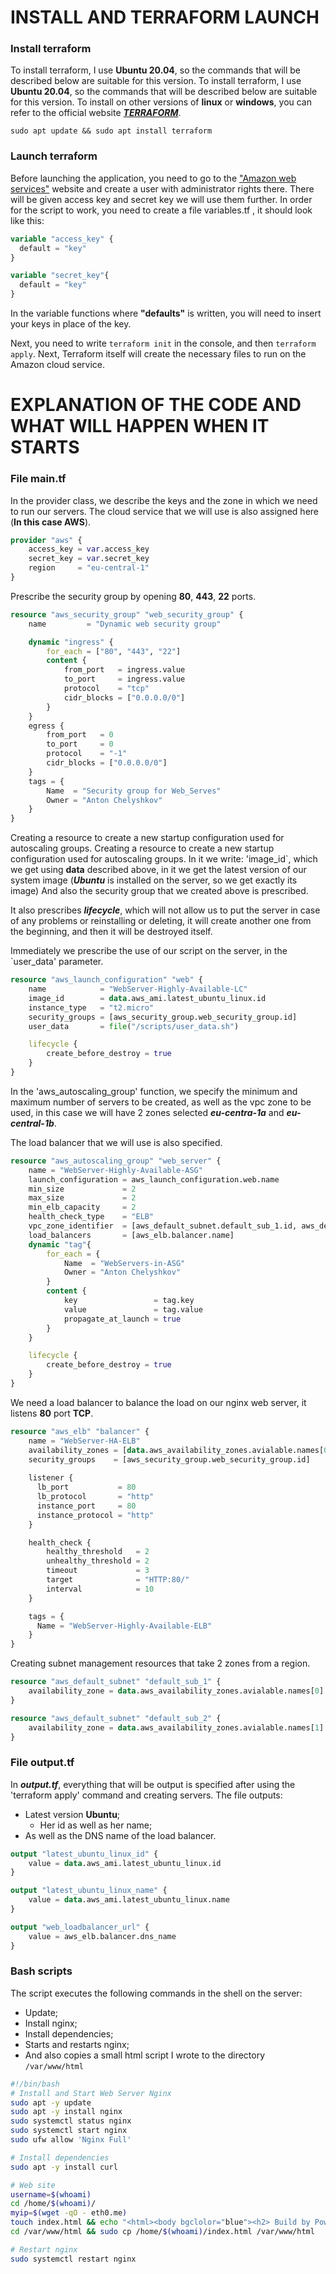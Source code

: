 # INSTALL AND TERRAFORM LAUNCH
### Install terraform
To install terraform, I use **Ubuntu 20.04**, so the commands that will be described below are suitable for this version.
To install terraform, I use **Ubuntu 20.04**, so the commands that will be described below are suitable for this version. To install on other versions of **linux** or **windows**, you can refer to the official website [***TERRAFORM***](https://learn.hashicorp.com/tutorials/terraform/install-cli).
```shell
sudo apt update && sudo apt install terraform
```
### Launch terraform
Before launching the application, you need to go to the ["Amazon web services"](https://console.aws.amazon.com/iamv2/home?region=eu-central-1#/users) website and create a user with administrator rights there. There will be given access key and secret key we will use them further. 
In order for the script to work, you need to create a file variables.tf , it should look like this: 
```terraform
variable "access_key" {
  default = "key"
}

variable "secret_key"{
  default = "key"
}
```

In the variable functions where **"defaults"** is written, you will need to insert your keys in place of the key.

Next, you need to write `terraform init` in the console, and then `terraform apply`. Next, Terraform itself will create the necessary files to run on the Amazon cloud service.

# EXPLANATION OF THE CODE AND WHAT WILL HAPPEN WHEN IT STARTS

### File main.tf

In the provider class, we describe the keys and the zone in which we need to run our servers. The cloud service that we will use is also assigned here (**In this case AWS**).

```terraform
provider "aws" {
    access_key = var.access_key
    secret_key = var.secret_key
    region     = "eu-central-1"
}
```
Prescribe the security group by opening **80**, **443**, **22** ports.
```terraform
resource "aws_security_group" "web_security_group" {
    name         = "Dynamic web security group"

    dynamic "ingress" {
        for_each = ["80", "443", "22"]
        content {
            from_port   = ingress.value
            to_port     = ingress.value
            protocol    = "tcp"
            cidr_blocks = ["0.0.0.0/0"]
        }
    }
    egress {
        from_port   = 0
        to_port     = 0
        protocol    = "-1"
        cidr_blocks = ["0.0.0.0/0"]
    }
    tags = {
        Name  = "Security group for Web_Serves"
        Owner = "Anton Chelyshkov"
    }
}
```
Creating a resource to create a new startup configuration used for autoscaling groups.
Creating a resource to create a new startup configuration used for autoscaling groups. In it we write: 'image_id`, which we get using **data** described above, in it we get the latest version of our system image (***Ubuntu*** is installed on the server, so we get exactly its image)
And also the security group that we created above is prescribed.

It also prescribes ***lifecycle***, which will not allow us to put the server in case of any problems or reinstalling or deleting, it will create another one from the beginning, and then it will be destroyed itself.

Immediately we prescribe the use of our script on the server, in the `user_data' parameter.
```terraform
resource "aws_launch_configuration" "web" {
    name            = "WebServer-Highly-Available-LC"
    image_id        = data.aws_ami.latest_ubuntu_linux.id
    instance_type   = "t2.micro"
    security_groups = [aws_security_group.web_security_group.id]
    user_data       = file("/scripts/user_data.sh")

    lifecycle {
        create_before_destroy = true
    }
}
```
In the 'aws_autoscaling_group' function, we specify the minimum and maximum number of servers to be created, as well as the vpc zone to be used, in this case we will have 2 zones selected ***eu-centra-1a*** and ***eu-central-1b***.

The load balancer that we will use is also specified.
```terraform
resource "aws_autoscaling_group" "web_server" {
    name = "WebServer-Highly-Available-ASG"
    launch_configuration = aws_launch_configuration.web.name
    min_size             = 2
    max_size             = 2
    min_elb_capacity     = 2
    health_check_type    = "ELB"
    vpc_zone_identifier  = [aws_default_subnet.default_sub_1.id, aws_default_subnet.default_sub_2.id] 
    load_balancers       = [aws_elb.balancer.name]
    dynamic "tag"{
        for_each = {
            Name  = "WebServers-in-ASG"
            Owner = "Anton Chelyshkov"
        }
        content {
            key                 = tag.key
            value               = tag.value
            propagate_at_launch = true
        }
    }

    lifecycle {
        create_before_destroy = true
    }
}
```

We need a load balancer to balance the load on our nginx web server, it listens **80** port **TCP**.
```terraform
resource "aws_elb" "balancer" {
    name = "WebServer-HA-ELB"
    availability_zones = [data.aws_availability_zones.avialable.names[0], data.aws_availability_zones.avialable.names[1]]
    security_groups    = [aws_security_group.web_security_group.id]
    
    listener {
      lb_port           = 80
      lb_protocol       = "http"
      instance_port     = 80
      instance_protocol = "http"
    }

    health_check {
        healthy_threshold   = 2
        unhealthy_threshold = 2
        timeout             = 3
        target              = "HTTP:80/"
        interval            = 10
    }

    tags = {
      Name = "WebServer-Highly-Available-ELB"
    }
}
```
Creating subnet management resources that take 2 zones from a region.

```terraform
resource "aws_default_subnet" "default_sub_1" {
    availability_zone = data.aws_availability_zones.avialable.names[0]
}

resource "aws_default_subnet" "default_sub_2" {
    availability_zone = data.aws_availability_zones.avialable.names[1]
}
```
### File output.tf
In ***output.tf***,  everything that will be output is specified after using the 'terraform apply' command and creating servers. The file outputs:
+ Latest version **Ubuntu**;
  + Her id as well as her name;
+ As well as the DNS name of the load balancer.
```terraform
output "latest_ubuntu_linux_id" {
    value = data.aws_ami.latest_ubuntu_linux.id
}

output "latest_ubuntu_linux_name" {
    value = data.aws_ami.latest_ubuntu_linux.name
}

output "web_loadbalancer_url" {
    value = aws_elb.balancer.dns_name
}
```
### Bash scripts
The script executes the following commands in the shell on the server:
+ Update;
+ Install nginx;
+ Install dependencies;
+ Starts and restarts nginx;
+ And also copies a small html script I wrote to the directory `/var/www/html`
```bash
#!/bin/bash
# Install and Start Web Server Nginx 
sudo apt -y update 
sudo apt -y install nginx
sudo systemctl status nginx
sudo systemctl start nginx
sudo ufw allow 'Nginx Full'

# Install dependencies
sudo apt -y install curl

# Web site
username=$(whoami)
cd /home/$(whoami)/
myip=$(wget -qO - eth0.me)
touch index.html && echo "<html><body bgclolor="blue"><h2> Build by Power of Terraform v1.1.3 </h2><br><p>server Private IP: $myip </br></p></body></html>" > index.html
cd /var/www/html && sudo cp /home/$(whoami)/index.html /var/www/html

# Restart nginx
sudo systemctl restart nginx
```

